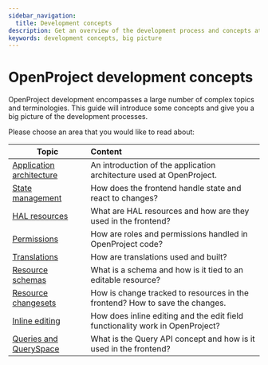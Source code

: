 ```yaml
---
sidebar_navigation:
  title: Development concepts
description: Get an overview of the development process and concepts at OpenProject
keywords: development concepts, big picture
---
```


# OpenProject development concepts

OpenProject development encompasses a large number of complex topics and terminologies.
This guide will introduce some concepts and give you a big picture of the development processes.

Please choose an area that you would like to read about:

| Topic                                                | Content                                                                       |
|------------------------------------------------------|:------------------------------------------------------------------------------|
| [Application architecture](application-architecture) | An introduction of the application architecture used at OpenProject.          |
| [State management](state-management)                 | How does the frontend handle state and react to changes?                      |
| [HAL resources](hal-resources)                       | What are HAL resources and how are they used in the frontend?                 |
| [Permissions](permissions)                           | How are roles and permissions handled in OpenProject code?                    |
| [Translations](translations)                         | How are translations used and built?                                          |
| [Resource schemas](resource-schemas)                 | What is a schema and how is it tied to an editable resource?                  |
| [Resource changesets](resource-changesets)           | How is change tracked to resources in the frontend? How to save the changes.  |
| [Inline editing](inline-editing)                     | How does inline editing and the edit field functionality work in OpenProject? |
| [Queries and QuerySpace](queries)                    | What is the Query API concept and how is it used in the frontend?             |



